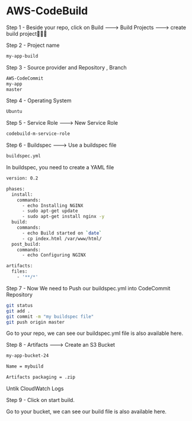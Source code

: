 # AWS-CodeBuild

Step 1 - Beside your repo, click on Build  --->  Build Projects  --->  create build project👩🏾‍🔧

Step 2 - Project name

```sh
my-app-build
```

Step 3 - Source provider and Repository , Branch

```sh
AWS-CodeCommit
my-app
master
```

Step 4 -  Operating System

```sh
Ubuntu
```

Step 5 -  Service Role  --->  New Service Role

```sh
codebuild-m-service-role
```

Step 6 -  Buildspec  --->  Use a buildspec file

```sh
buildspec.yml
```

In buildspec, you need to create a YAML file 

```sh
version: 0.2

phases:
  install:
    commands:
      - echo Installing NGINX
      - sudo apt-get update
      - sudo apt-get install nginx -y
  build:
    commands:
      - echo Build started on `date`
      - cp index.html /var/www/html/
  post_build:
    commands:
      - echo Configuring NGINX

artifacts:
  files:
    - '**/*'
```

Step 7 - Now We need to Push our buildspec.yml into CodeCommit Repository

```sh
git status
git add .
git commit -m "my buildspec file"
git push origin master
``` 

Go to your repo, we can see our buildspec.yml file is also available here.


Step 8 - Artifacts  --->  Create an S3 Bucket

```sh
my-app-bucket-24

Name = mybuild

Artifacts packaging = .zip
```
Untik CloudWatch Logs

Step 9 - Click on start build.


Go to your bucket, we can see our build file is also available here.
